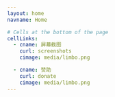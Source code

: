 ```yaml
---
layout: home
navname: Home

# Cells at the bottom of the page
cellLinks:
  - cname: 屏幕截图
    curl: screenshots
    cimage: media/limbo.png

  - cname: 赞助
    curl: donate
    cimage: media/limbo.png
---
```

